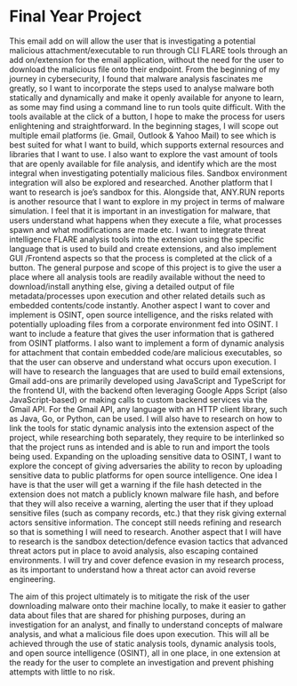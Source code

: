 # Final Year Project

This email add on will allow the user that is investigating a potential malicious attachment/executable to run through CLI FLARE tools through an add on/extension for the email application, without the need for the user to download the malicious file onto their endpoint. From the beginning of my journey in cybersecurity, I found that malware analysis fascinates me greatly, so I want to incorporate the steps used to analyse malware both statically and dynamically and make it openly available for anyone to learn, as some may find using a command line to run tools quite difficult. With the tools available at the click of a button, I hope to make the process for users enlightening and straightforward. In the beginning stages, I will scope out multiple email platforms (ie. Gmail, Outlook & Yahoo Mail) to see which is best suited for what I want to build, which supports external resources and libraries that I want to use. I also want to explore the vast amount of tools that are openly available for file analysis, and identify which are the most integral when investigating potentially malicious files. Sandbox environment integration will also be explored and researched. Another platform that I want to research is joe’s sandbox for this. Alongside that, ANY.RUN reports is another resource that I want to explore in my project in terms of malware simulation. I feel that it is important in an investigation for malware, that users understand what happens when they execute a file, what processes spawn and what modifications are made etc. I want to integrate threat intelligence FLARE analysis tools into the extension using the specific language that is used to build and create extensions, and also implement GUI /Frontend aspects so that the process is completed at the click of a button. The general purpose and scope of this project is to give the user a place where all analysis tools are readily available without the need to download/install anything else, giving a detailed output of file metadata/processes upon execution and other related details such as embedded contents/code instantly.
Another aspect I want to cover and implement is OSINT, open source intelligence, and the risks related with potentially uploading files from a corporate environment fed into OSINT. I want to include a feature that gives the user information that is gathered from OSINT platforms. I also want to implement a form of dynamic analysis for attachment that contain embedded code/are malicious executables, so that the user can observe and understand what occurs upon execution.
I will have to research the languages that are used to build email extensions, Gmail add-ons are primarily developed using JavaScript and TypeScript for the frontend UI, with the backend often leveraging Google Apps Script (also JavaScript-based) or making calls to custom backend services via the Gmail API. For the Gmail API, any language with an HTTP client library, such as Java, Go, or Python, can be used.
I will also have to research on how to link the tools for static dynamic analysis into the extension aspect of the project, while researching both separately, they require to be interlinked so that the project runs as intended and is able to run and import the tools being used.
Expanding on the uploading sensitive data to OSINT, I want to explore the concept of giving adversaries the ability to recon by uploading sensitive data to public platforms for open source intelligence. One idea I have is that the user will get a warning if the file hash detected in the extension does not match a publicly known malware file hash, and before that they will also receive a warning, alerting the user that if they upload sensitive files (such as company records, etc.) that they risk giving external actors sensitive information. The concept still needs refining and research so that is something I will need to research.
Another aspect that I will have to research is the sandbox detection/defence evasion tactics that advanced threat actors put in place to avoid analysis, also escaping contained environments. I will try and cover defence evasion in my research process, as its important to understand how a threat actor can avoid reverse engineering.
 
The aim of this project ultimately is to mitigate the risk of the user downloading malware onto their machine locally, to make it easier to gather data about files that are shared for phishing purposes, during an investigation for an analyst, and finally to understand concepts of malware analysis, and what a malicious file does upon execution. This will all be achieved through the use of static analysis tools, dynamic analysis tools, and open source intelligence (OSINT), all in one place, in one extension at the ready for the user to complete an investigation and prevent phishing attempts with little to no risk.

